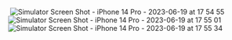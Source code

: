 &nbsp;![Simulator Screen Shot - iPhone 14 Pro - 2023-06-19 at 17 54 55](https://github.com/kadiroruc/ProjectsOnHackingWithSwift/assets/92309764/7c297b9b-550e-446e-abc6-8032da7d92e6)
![Simulator Screen Shot - iPhone 14 Pro - 2023-06-19 at 17 55 01](https://github.com/kadiroruc/ProjectsOnHackingWithSwift/assets/92309764/db4f23d4-1839-4696-a285-91f02737cb2b)
![Simulator Screen Shot - iPhone 14 Pro - 2023-06-19 at 17 55 34](https://github.com/kadiroruc/ProjectsOnHackingWithSwift/assets/92309764/2a93dde5-66fd-4a2a-8dfd-3ac3f1f17823)
